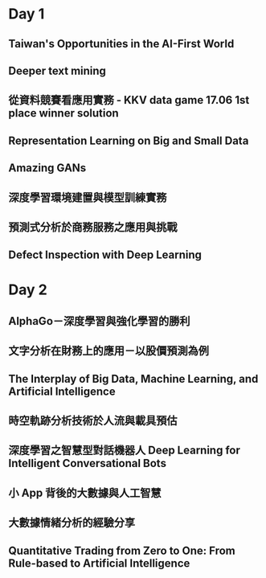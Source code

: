 # Day 1

## Taiwan's Opportunities in the AI-First World

## Deeper text mining

## 從資料競賽看應用實務 - KKV data game 17.06 1st place winner solution

## Representation Learning on Big and Small Data

## Amazing GANs

## 深度學習環境建置與模型訓練實務

## 預測式分析於商務服務之應用與挑戰

## Defect Inspection with Deep Learning

# Day 2

## AlphaGo－深度學習與強化學習的勝利

## 文字分析在財務上的應用－以股價預測為例

## The Interplay of Big Data, Machine Learning, and Artificial Intelligence

## 時空軌跡分析技術於人流與載具預估

## 深度學習之智慧型對話機器人 Deep Learning for Intelligent Conversational Bots 

## 小 App 背後的大數據與人工智慧

## 大數據情緒分析的經驗分享

## Quantitative Trading from Zero to One: From Rule-based to Artificial Intelligence